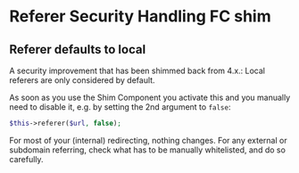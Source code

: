 # Referer Security Handling FC shim

## Referer defaults to local

A security improvement that has been shimmed back from 4.x.:
Local referers are only considered by default.

As soon as you use the Shim Component you activate this and you manually need to disable it, e.g. by setting the 2nd argument to `false`:
```php
$this->referer($url, false);
```

For most of your (internal) redirecting, nothing changes.
For any external or subdomain referring, check what has to be manually whitelisted, and do so carefully.
